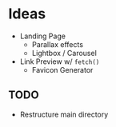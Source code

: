 # Ideas

- Landing Page
  - Parallax effects
  - Lightbox / Carousel
- Link Preview w/ `fetch()`
  - Favicon Generator

## TODO

- Restructure main directory
